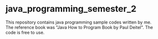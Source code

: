 # java_programming_semester_2
This repository contains java programming sample codes written by me. The reference book was "Java How to Program Book by Paul Deitel".
The code is free to use.
